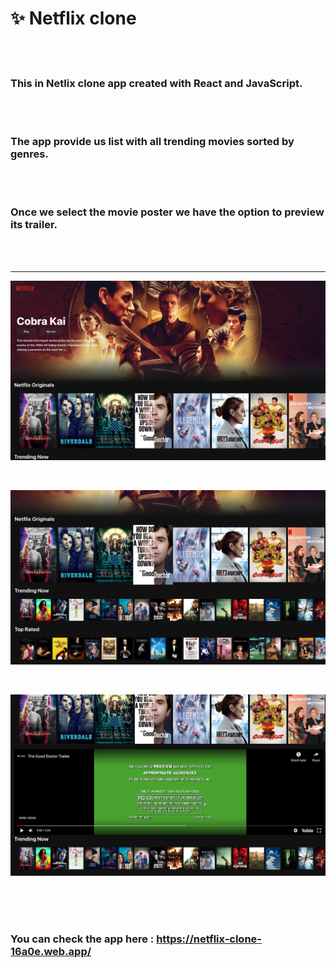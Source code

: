 # ✨ Netflix clone

</br>
</br>

### This in Netlix clone app created with React and JavaScript.

</br>
</br>

### The app provide us list with all trending movies sorted by genres.

</br>
</br>

### Once we select the movie poster we have the option to preview its trailer.

</br>
</br>

---

![homepage-image](././public/images/homepage.jpg)

</br>

![htrending-image](././public/images/trending-rows.jpg)

</br>

![trailer-image](././public/images/trailer-image.jpg)

</br>
</br>
</br>

### You can check the app here : https://netflix-clone-16a0e.web.app/

